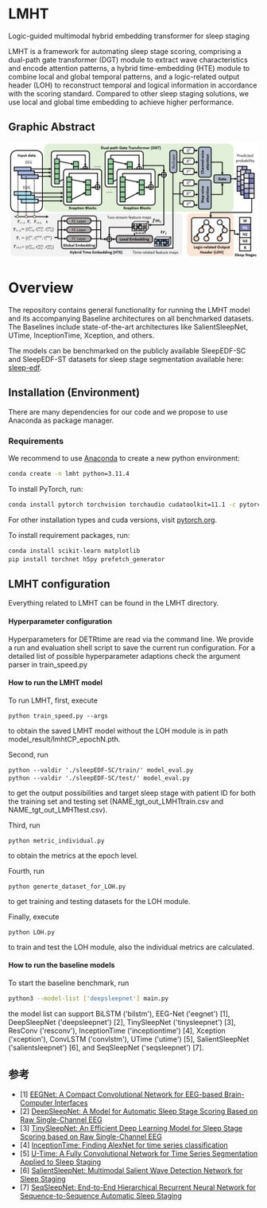 # LMHT
Logic-guided multimodal hybrid embedding transformer for sleep staging

LMHT is a framework for automating sleep stage scoring, comprising a dual-path gate transformer (DGT) module to extract wave characteristics and encode attention patterns, a hybrid time-embedding (HTE) module to combine local and global temporal patterns, and a logic-related output header (LOH) to reconstruct temporal and logical information in accordance with the scoring standard. Compared to other sleep staging solutions, we use local and global time embedding to achieve higher  performance.

## Graphic Abstract
![image](figs/LMHT.png)

# Overview
The repository contains general functionality for running the LMHT model and its accompanying Baseline architectures on all benchmarked datasets. The Baselines include state-of-the-art architectures like SalientSleepNet, UTime, InceptionTime, Xception, and others.

The models can be benchmarked on the publicly available SleepEDF-SC and SleepEDF-ST datasets for sleep stage segmentation available here: [sleep-edf](https://www.physionet.org/content/sleep-edfx/1.0.0/).

## Installation (Environment)

There are many dependencies for our code and we propose to use Anaconda as package manager.
### Requirements

We recommend to use [Anaconda](https://www.anaconda.com/) to create a new python environment:

```bash
conda create -n lmht python=3.11.4 
```

To install PyTorch, run:

```bash
conda install pytorch torchvision torchaudio cudatoolkit=11.1 -c pytorch 
```

For other installation types and cuda versions, visit [pytorch.org](https://pytorch.org/get-started/locally/).

To install requirement packages, run:
```bash
conda install scikit-learn matplotlib
pip install torchnet h5py prefetch_generator
```

## LMHT configuration
Everything related to LMHT can be found in the LMHT directory. 
#### Hyperparameter configuration 
Hyperparameters for DETRtime are read via the command line. We provide a run and evaluation shell script to save the current run configuration. For a detailed list of possible hyperparameter adaptions check the argument parser in train_speed.py
#### How to run the LMHT model 
To run LMHT, first, execute 
```
python train_speed.py --args
```
to obtain the saved LMHT model without the LOH module is in path model_result/lmhtCP_epochN.pth. 

Second, run
 ```
python --valdir './sleepEDF-SC/train/' model_eval.py
python --valdir './sleepEDF-SC/test/' model_eval.py
```
to get the output possibilities and target sleep stage with patient ID for both the training set and testing set (NAME_tgt_out_LMHTtrain.csv and NAME_tgt_out_LMHTtest.csv).

Third, run 
 ```
python metric_individual.py
```
to obtain the metrics at the epoch level.

Fourth, run
 ```
python generte_dataset_for_LOH.py
```
to get training and testing datasets for the LOH module.

Finally, execute 
```
python LOH.py
```
to train and test the LOH module, also the individual metrics are calculated.

#### How to run the baseline models 

To start the baseline benchmark, run

```bash
python3 --model-list ['deepsleepnet'] main.py
```
the model list can support BiLSTM ('bilstm'), EEG-Net ('eegnet') [1], DeepSleepNet ('deepsleepnet') [2], TinySleepNet ('tinysleepnet') [3], ResConv ('resconv'), InceptionTime ('inceptiontime') [4], Xception ('xception'), ConvLSTM ('convlstm'), UTime ('utime') [5], SalientSleepNet ('salientsleepnet') [6], and SeqSleepNet ('seqsleepnet') [7]. 

## 参考

- [1] [EEGNet: A Compact Convolutional Network for EEG-based Brain-Computer Interfaces](http://arxiv.org/abs/1611.08024)
- [2] [DeepSleepNet: A Model for Automatic Sleep Stage Scoring Based on Raw Single-Channel EEG](https://ieeexplore.ieee.org/document/7961240)
- [3] [TinySleepNet: An Efficient Deep Learning Model for Sleep Stage Scoring based on Raw Single-Channel EEG](https://doi.org/10.1109/EMBC44109.2020.9176741)
- [4] [InceptionTime: Finding AlexNet for time series classification](https://doi.org/10.1007/s10618-020-00710-y)
- [5] [U-Time: A Fully Convolutional Network for Time Series Segmentation Applied to Sleep Staging](https://proceedings.neurips.cc/paper/2019/hash/57bafb2c2dfeefba931bb03a835b1fa9-Abstract.html)
- [6] [SalientSleepNet: Multimodal Salient Wave Detection Network for Sleep Staging](https://doi.org/10.24963/ijcai.2021/360)
- [7] [SeqSleepNet: End-to-End Hierarchical Recurrent Neural Network for Sequence-to-Sequence Automatic Sleep Staging](https://ieeexplore.ieee.org/document/8631195)
